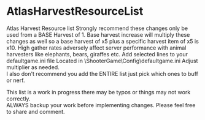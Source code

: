 # AtlasHarvestResourceList
Atlas Harvest Resource list
Strongly recommend these changes only be used from a BASE Harvest of 1.  Base harvest increase will multiply these changes as well
so a base harvest of x5 plus a specific harvest item of x5 is x10.  High gather rates adversely affect server performance with 
animal harvesters like elephants, bears, giraffes etc.
Add selected lines to your defaultgame.ini file Located in  \ShooterGame\Config\defaultgame.ini
Adjust multiplier as needed.  
I also don't recommend you add the ENTIRE list just pick which ones to buff or nerf.

This list is a work in progress there may be typos or things may not work correctly.  
ALWAYS backup your work before implementing changes.  Please feel free to share and comment.  

